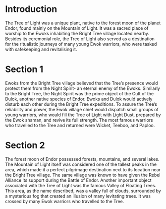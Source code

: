 # Introduction

The Tree of Light was a unique plant, native to the forest moon of the planet Endor, found mainly on the Mountain of Light.
It was a sacred place of worship to the Ewoks inhabiting the Bright Tree village located nearby.
Besides its ceremonial role, the Tree of Light also served as a destination for the ritualistic journeys of many young Ewok warriors, who were tasked with safekeeping and revitalising it.

# Section 1

Ewoks from the Bright Tree village believed that the Tree’s presence would protect them from the Night Spirit- an eternal enemy of the Ewoks.
Similarly to the Bright Tree, the Night Spirit was the prime object of the Cult of the Dulok, another native species of Endor.
Ewoks and Dulok would actively disturb each other during the Bright Tree expeditions.
To assure the Tree’s reliability and power, the Ewok village chief would dispatch small groups of young warriors, who would fill the Tree of Light with Light Dust, prepared by the Ewok shaman, and revive its full strength.
The most famous warriors who travelled to the Tree and returned were Wicket, Teeboo, and Paploo.

# Section 2

The forest moon of Endor possessed forests, mountains, and several lakes.
The Mountain of Light itself was considered one of the tallest peaks in the area, which made it a perfect pilgrimage destination next to its location near the Bright Tree village.
The same village was known to have given the Rebel Alliance its support during the Battle of Endor.
Another important object associated with the Tree of Light was the famous Valley of Floating Trees.
This area, as the name described, was a valley full of clouds, surrounded by a mysterious fog that created an illusion of many levitating trees.
It was crossed by many Ewok warriors who travelled to the Tree.
